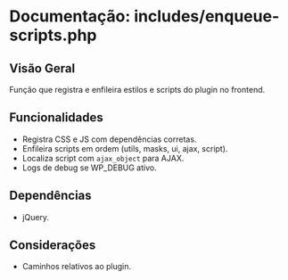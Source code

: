 # Documentação: includes/enqueue-scripts.php

## Visão Geral
Função que registra e enfileira estilos e scripts do plugin no frontend.

## Funcionalidades
- Registra CSS e JS com dependências corretas.
- Enfileira scripts em ordem (utils, masks, ui, ajax, script).
- Localiza script com `ajax_object` para AJAX.
- Logs de debug se WP_DEBUG ativo.

## Dependências
- jQuery.

## Considerações
- Caminhos relativos ao plugin.